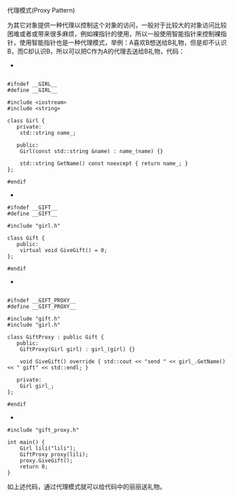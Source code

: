 代理模式(Proxy Pattern)



为其它对象提供一种代理以控制这个对象的访问，一般对于比较大的对象访问比较困难或者或带来很多麻烦，例如裸指针的使用，所以一般使用智能指针来控制裸指针，使用智能指针也是一种代理模式，举例：A喜欢B想送给B礼物，但是却不认识B，而C却认识B，所以可以把C作为A的代理去送给B礼物，代码：

- 

```

#ifndef __GIRL__
#define __GIRL__

#include <iostream>
#include <string>

class Girl {
   private:
    std::string name_;

   public:
    Girl(const std::string &name) : name_(name) {}

    std::string GetName() const noexcept { return name_; }
};

#endif
```

- 

```
#ifndef __GIFT__
#define __GIFT__

#include "girl.h"

class Gift {
   public:
    virtual void GiveGift() = 0;
};

#endif
```

- 

```

#ifndef __GIFT_PROXY__
#define __GIFT_PROXY__

#include "gift.h"
#include "girl.h"

class GiftProxy : public Gift {
   public:
    GiftProxy(Girl girl) : girl_(girl) {}

    void GiveGift() override { std::cout << "send " << girl_.GetName() << " gift" << std::endl; }

   private:
    Girl girl_;
};

#endif
```

- 

```
#include "gift_proxy.h"

int main() {
    Girl lili("lili");
    GiftProxy proxy(lili);
    proxy.GiveGift();
    return 0;
}
```

如上述代码，通过代理模式就可以给代码中的丽丽送礼物。